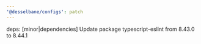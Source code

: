 ```yaml
---
'@desselbane/configs': patch
---
```


deps: [minor|dependencies] Update package typescript-eslint from 8.43.0 to 8.44.1
